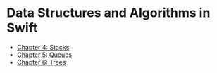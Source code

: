 # Data Structures and Algorithms in Swift

- [Chapter 4: Stacks](4-stacks)
- [Chapter 5: Queues](5-queues)
- [Chapter 6: Trees](6-trees)
